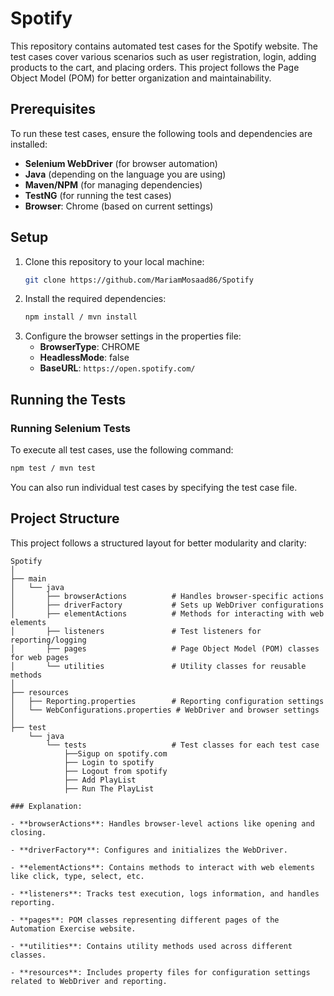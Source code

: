 # Spotify

This repository contains automated test cases for the Spotify website. The test cases cover various scenarios such as user registration, login, adding products to the cart, and placing orders. This project follows the Page Object Model (POM) for better organization and maintainability.

## Prerequisites

To run these test cases, ensure the following tools and dependencies are installed:

- **Selenium WebDriver** (for browser automation)
- **Java** (depending on the language you are using)
- **Maven/NPM** (for managing dependencies)
- **TestNG** (for running the test cases)
- **Browser**: Chrome (based on current settings)



## Setup

1. Clone this repository to your local machine:
   ```bash
   git clone https://github.com/MariamMosaad86/Spotify
   ```
2. Install the required dependencies:
   ```bash
   npm install / mvn install
   ```
3. Configure the browser settings in the properties file:
   - **BrowserType**: CHROME
   - **HeadlessMode**: false
   - **BaseURL**: `https://open.spotify.com/`

## Running the Tests

### Running Selenium Tests

To execute all test cases, use the following command:
```bash
npm test / mvn test
```

You can also run individual test cases by specifying the test case file.


## Project Structure

This project follows a structured layout for better modularity and clarity:

```
Spotify
│
├── main
│   └── java
│       ├── browserActions          # Handles browser-specific actions
│       ├── driverFactory           # Sets up WebDriver configurations
│       ├── elementActions          # Methods for interacting with web elements
│       ├── listeners               # Test listeners for reporting/logging
│       ├── pages                   # Page Object Model (POM) classes for web pages
│       └── utilities               # Utility classes for reusable methods
│
├── resources
│   ├── Reporting.properties        # Reporting configuration settings
│   └── WebConfigurations.properties # WebDriver and browser settings
│
├── test
    └── java
        └── tests                   # Test classes for each test case
            ├──Sigup on spotify.com
            ├── Login to spotify
            ├── Logout from spotify
            ├── Add PlayList
            ├── Run The PlayList
            
### Explanation:

- **browserActions**: Handles browser-level actions like opening and closing.
  
- **driverFactory**: Configures and initializes the WebDriver.

- **elementActions**: Contains methods to interact with web elements like click, type, select, etc.

- **listeners**: Tracks test execution, logs information, and handles reporting.

- **pages**: POM classes representing different pages of the Automation Exercise website.

- **utilities**: Contains utility methods used across different classes.

- **resources**: Includes property files for configuration settings related to WebDriver and reporting.

